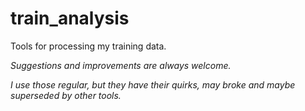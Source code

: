 
# train_analysis

Tools for processing my training data.








*Suggestions and improvements are always welcome.*

*I use those regular, but they have their quirks, may broke and maybe superseded by other tools.*
